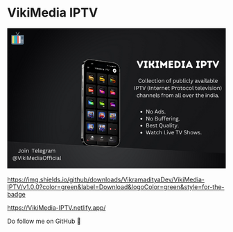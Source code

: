 # VikiMedia IPTV 

![image](https://github.com/VikramadityaDev/VikiMedia-IPTV/blob/main/assert/img/VikiMedia%20IPTV.png)

https://img.shields.io/github/downloads/VikramadityaDev/VikiMedia-IPTV/v1.0.0?color=green&label=Download&logoColor=green&style=for-the-badge

https://VikiMedia-IPTV.netlify.app/

Do follow me on GitHub 🌟

